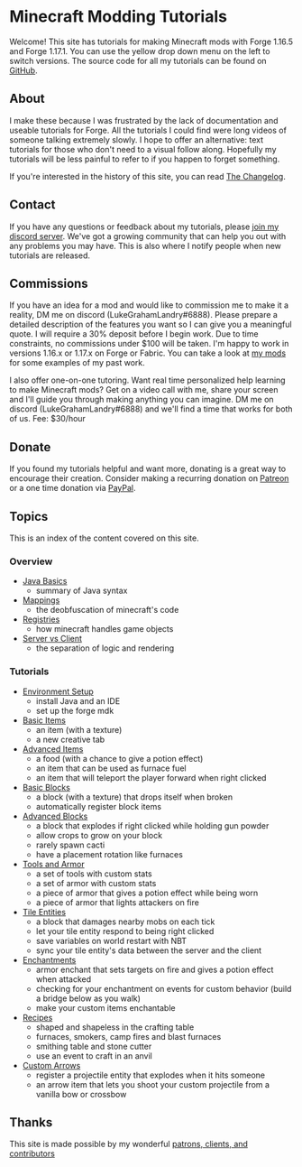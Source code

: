 # Minecraft Modding Tutorials

Welcome! This site has tutorials for making Minecraft mods with Forge 1.16.5 and Forge 1.17.1. You can use the yellow drop down menu on the left to switch versions. The source code for all my tutorials can be found on [GitHub](https://github.com/LukeGrahamLandry/modding-tutorials).

## About

I make these because I was frustrated by the lack of documentation and useable tutorials for Forge. All the tutorials I could find were long videos of someone talking extremely slowly. I hope to offer an alternative: text tutorials for those who don't need to a visual follow along. Hopefully my tutorials will be less painful to refer to if you happen to forget something.

If you're interested in the history of this site, you can read [The Changelog](changelog).

## Contact

If you have any questions or feedback about my tutorials, please [join my discord server](https://discord.com/invite/VbZVnRd). We've got a growing community that can help you out with any problems you may have. This is also where I notify people when new tutorials are released. 

## Commissions 

If you have an idea for a mod and would like to commission me to make it a reality, DM me on discord (LukeGrahamLandry#6888). Please prepare a detailed description of the features you want so I can give you a meaningful quote. I will require a 30% deposit before I begin work. Due to time constraints, no commissions under $100 will be taken. I'm happy to work in versions 1.16.x or 1.17.x on Forge or Fabric. You can take a look at [my mods](my-mods) for some examples of my past work. 

I also offer one-on-one tutoring. Want real time personalized help learning to make Minecraft mods? 
Get on a video call with me, share your screen and I'll guide you through making anything you can imagine. 
DM me on discord (LukeGrahamLandry#6888) and we'll find a time that works for both of us. Fee: $30/hour

## Donate 

If you found my tutorials helpful and want more, donating is a great way to encourage their creation. Consider making a recurring donation on [Patreon](https://www.patreon.com/LukeGrahamLandry) or a one time donation via [PayPal](https://www.paypal.me/LukeGrahamLandry).

## Topics 

This is an index of the content covered on this site.

### Overview

- [Java Basics](java-basics)
    - summary of Java syntax 
- [Mappings](mappings)
    - the deobfuscation of minecraft's code
- [Registries](registries)
    - how minecraft handles game objects
- [Server vs Client](sides)
    - the separation of logic and rendering

### Tutorials 

- [Environment Setup](environment-setup)
    - install Java and an IDE
    - set up the forge mdk
- [Basic Items](basic-items)
    - an item (with a texture)
    - a new creative tab
- [Advanced Items](advanced-items)
    - a food (with a chance to give a potion effect)
    - an item that can be used as furnace fuel
    - an item that will teleport the player forward when right clicked
- [Basic Blocks](basic-blocks)
    - a block (with a texture) that drops itself when broken
    - automatically register block items
- [Advanced Blocks](advanced-blocks)
    - a block that explodes if right clicked while holding gun powder
    - allow crops to grow on your block
    - rarely spawn cacti 
    - have a placement rotation like furnaces
- [Tools and Armor](tools-armor)
    - a set of tools with custom stats 
    - a set of armor with custom stats
    - a piece of armor that gives a potion effect while being worn
    - a piece of armor that lights attackers on fire 
- [Tile Entities](tile-entities)
    - a block that damages nearby mobs on each tick
    - let your tile entity respond to being right clicked
    - save variables on world restart with NBT
    - sync your tile entity's data between the server and the client
- [Enchantments](enchantments)
    - armor enchant that sets targets on fire and gives a potion effect when attacked
    - checking for your enchantment on events for custom behavior (build a bridge below as you walk)
    - make your custom items enchantable 
- [Recipes](recipes)
    - shaped and shapeless in the crafting table
    - furnaces, smokers, camp fires and blast furnaces
    - smithing table and stone cutter
    - use an event to craft in an anvil
- [Custom Arrows](arrows)
    - register a projectile entity that explodes when it hits someone
    - an arrow item that lets you shoot your custom projectile from a vanilla bow or crossbow

## Thanks

This site is made possible by my wonderful [patrons, clients, and contributors](credits)